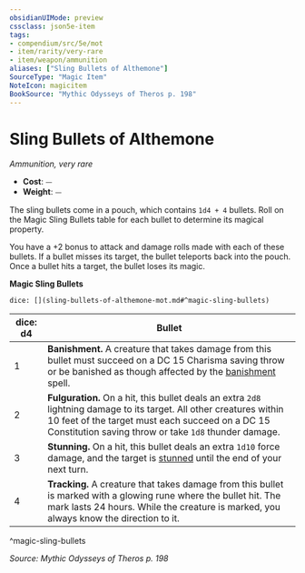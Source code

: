```yaml
---
obsidianUIMode: preview
cssclass: json5e-item
tags:
- compendium/src/5e/mot
- item/rarity/very-rare
- item/weapon/ammunition
aliases: ["Sling Bullets of Althemone"]
SourceType: "Magic Item"
NoteIcon: magicitem
BookSource: "Mythic Odysseys of Theros p. 198"
---
```

# Sling Bullets of Althemone
*Ammunition, very rare*  

- **Cost**: ⏤
- **Weight**: ⏤

The sling bullets come in a pouch, which contains `1d4 + 4` bullets. Roll on the Magic Sling Bullets table for each bullet to determine its magical property.

You have a +2 bonus to attack and damage rolls made with each of these bullets. If a bullet misses its target, the bullet teleports back into the pouch. Once a bullet hits a target, the bullet loses its magic.

**Magic Sling Bullets**

`dice: [](sling-bullets-of-althemone-mot.md#^magic-sling-bullets)`

| dice: d4 | Bullet |
|----------|--------|
| 1 | **Banishment.** A creature that takes damage from this bullet must succeed on a DC 15 Charisma saving throw or be banished as though affected by the [banishment](/2-Mechanics/CLI/spells/banishment.md) spell. |
| 2 | **Fulguration.** On a hit, this bullet deals an extra `2d8` lightning damage to its target. All other creatures within 10 feet of the target must each succeed on a DC 15 Constitution saving throw or take `1d8` thunder damage. |
| 3 | **Stunning.** On a hit, this bullet deals an extra `1d10` force damage, and the target is [stunned](/2-Mechanics/CLI/rules/conditions.md#stunned) until the end of your next turn. |
| 4 | **Tracking.** A creature that takes damage from this bullet is marked with a glowing rune where the bullet hit. The mark lasts 24 hours. While the creature is marked, you always know the direction to it. |
^magic-sling-bullets

*Source: Mythic Odysseys of Theros p. 198*